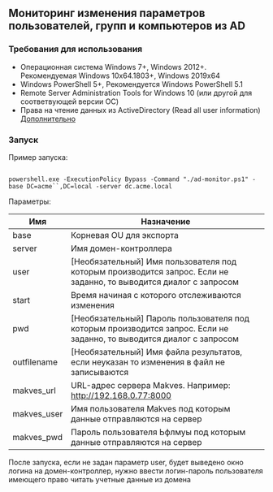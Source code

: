 ## Мониторинг изменения параметров пользователей, групп и компьютеров из AD

### Требования для использования
+ Операционная система Windows 7+, Windows 2012+. Рекомендуемая Windows 10x64.1803+, Windows 2019x64
+ Windows PowerShell 5+, Рекомендуется Windows PowerShell 5.1
+ Remote Server Administration Tools for Windows 10 (или другой для соответвующей версии ОС)
+ Права на чтение данных из ActiveDirectory (Read all user information) [Дополнительно](https://social.technet.microsoft.com/Forums/en-US/c8b5886a-f0f1-4e20-b083-d36521d4dec6/delegation-to-read-all-users-properties-in-the-domain?forum=winserverDS)

### Запуск

Пример запуска:

```

powershell.exe -ExecutionPolicy Bypass -Command "./ad-monitor.ps1" -base DC=acme``,DC=local -server dc.acme.local

```
Параметры:

| Имя         | Назначение                                      |
|-------------|-------------------------------------------------|
| base        | Корневая OU для экспорта                        |
| server      | Имя домен-контроллера                           |
| user             | [Необязательный] Имя пользователя под которым производится запрос. Если не заданно, то выводится диалог с запросом |
| start| Время начиная с которого отслеживаются изменения |
| pwd              | [Необязательный] Пароль пользователя под которым производится запрос. Если не заданно, то выводится диалог с запросом |
| outfilename | [Необязательный] Имя файла результатов, если неуказан то изменения в файл не записываются                           |
| makves_url      | URL-адрес сервера Makves. Например: http://192.168.0.77:8000                         |
| makves_user  | Имя пользователя Makves под которым данные отправляются на сервер |
| makves_pwd              | Пароль пользователя Ьфлмуы под которым данные отправляются на сервер|

После запуска, если не задан параметр user, будет выведено окно логина на домен-контроллер, нужно ввести логин-пароль пользователя имеющего право читать учетные данные из домена
